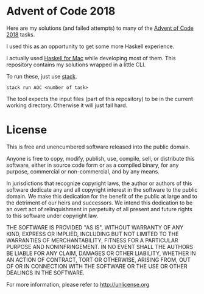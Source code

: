 # Advent of Code 2018

Here are my solutions (and failed attempts) to many of the [Advent of Code 2018](https://adventofcode.com/2018/) tasks.

I used this as an opportunity to get some more Haskell experience.

I actually used [Haskell for Mac](http://haskellformac.com) while developing most of them. This repository contains my solutions wrapped in a little CLI.

To run these, just use [stack](https://docs.haskellstack.org/en/stable/README/).

```
stack run AOC <number of task>
```

The tool expects the input files (part of this repository) to be in the current working directory. Otherwise it will just fail hard.


# License

This is free and unencumbered software released into the public domain.

Anyone is free to copy, modify, publish, use, compile, sell, or
distribute this software, either in source code form or as a compiled
binary, for any purpose, commercial or non-commercial, and by any
means.

In jurisdictions that recognize copyright laws, the author or authors
of this software dedicate any and all copyright interest in the
software to the public domain. We make this dedication for the benefit
of the public at large and to the detriment of our heirs and
successors. We intend this dedication to be an overt act of
relinquishment in perpetuity of all present and future rights to this
software under copyright law.

THE SOFTWARE IS PROVIDED "AS IS", WITHOUT WARRANTY OF ANY KIND,
EXPRESS OR IMPLIED, INCLUDING BUT NOT LIMITED TO THE WARRANTIES OF
MERCHANTABILITY, FITNESS FOR A PARTICULAR PURPOSE AND NONINFRINGEMENT.
IN NO EVENT SHALL THE AUTHORS BE LIABLE FOR ANY CLAIM, DAMAGES OR
OTHER LIABILITY, WHETHER IN AN ACTION OF CONTRACT, TORT OR OTHERWISE,
ARISING FROM, OUT OF OR IN CONNECTION WITH THE SOFTWARE OR THE USE OR
OTHER DEALINGS IN THE SOFTWARE.

For more information, please refer to <http://unlicense.org>
